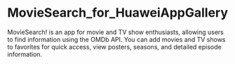 # MovieSearch_for_HuaweiAppGallery
MovieSearch! is an app for movie and TV show enthusiasts, allowing users to find information using the OMDb API. You can add movies and TV shows to favorites for quick access, view posters, seasons, and detailed episode information.
